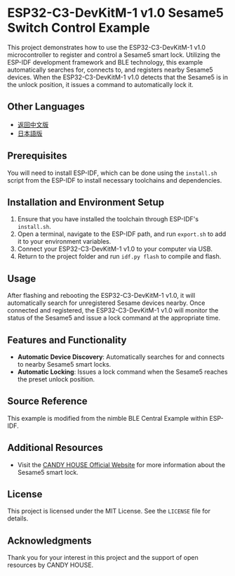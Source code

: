 # ESP32-C3-DevKitM-1 v1.0 Sesame5 Switch Control Example

This project demonstrates how to use the ESP32-C3-DevKitM-1 v1.0 microcontroller to register and control a Sesame5 smart lock. Utilizing the ESP-IDF development framework and BLE technology, this example automatically searches for, connects to, and registers nearby Sesame5 devices. When the ESP32-C3-DevKitM-1 v1.0 detects that the Sesame5 is in the unlock position, it issues a command to automatically lock it.

## Other Languages
- [返回中文版](README.md)
- [日本語版](README_JP.md)

## Prerequisites
You will need to install ESP-IDF, which can be done using the `install.sh` script from the ESP-IDF to install necessary toolchains and dependencies.

## Installation and Environment Setup
1. Ensure that you have installed the toolchain through ESP-IDF's `install.sh`.
2. Open a terminal, navigate to the ESP-IDF path, and run `export.sh` to add it to your environment variables.
3. Connect your ESP32-C3-DevKitM-1 v1.0 to your computer via USB.
4. Return to the project folder and run `idf.py flash` to compile and flash.

## Usage
After flashing and rebooting the ESP32-C3-DevKitM-1 v1.0, it will automatically search for unregistered Sesame devices nearby. Once connected and registered, the ESP32-C3-DevKitM-1 v1.0 will monitor the status of the Sesame5 and issue a lock command at the appropriate time.

## Features and Functionality
- **Automatic Device Discovery**: Automatically searches for and connects to nearby Sesame5 smart locks.
- **Automatic Locking**: Issues a lock command when the Sesame5 reaches the preset unlock position.

## Source Reference
This example is modified from the nimble BLE Central Example within ESP-IDF.

## Additional Resources
- Visit the [CANDY HOUSE Official Website](https://jp.candyhouse.co/) for more information about the Sesame5 smart lock.

## License
This project is licensed under the MIT License. See the `LICENSE` file for details.

## Acknowledgments
Thank you for your interest in this project and the support of open resources by CANDY HOUSE.
